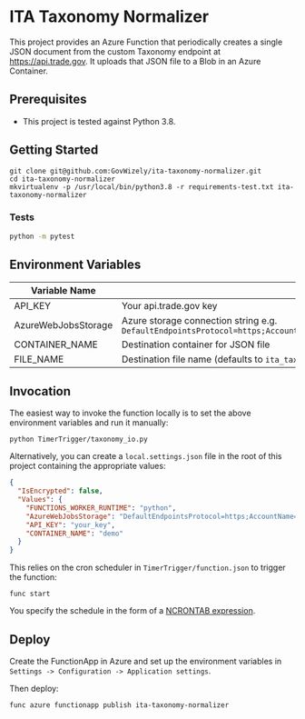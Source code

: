 # ITA Taxonomy Normalizer

This project provides an Azure Function that periodically creates a single JSON document from the custom Taxonomy endpoint at https://api.trade.gov. It uploads that JSON file to a Blob in an Azure Container.

## Prerequisites

- This project is tested against Python 3.8.

## Getting Started

	git clone git@github.com:GovWizely/ita-taxonomy-normalizer.git
	cd ita-taxonomy-normalizer
	mkvirtualenv -p /usr/local/bin/python3.8 -r requirements-test.txt ita-taxonomy-normalizer

### Tests

```bash
python -m pytest
```

## Environment Variables

Variable Name | Description
------------ | -------------
API_KEY | Your api.trade.gov key
AzureWebJobsStorage | Azure storage connection string e.g. `DefaultEndpointsProtocol=https;AccountName=foo;AccountKey=mykey==;EndpointSuffix=core.windows.net` 
CONTAINER_NAME | Destination container for JSON file
FILE_NAME | Destination file name (defaults to `ita_taxonomy_labels.json`)

## Invocation

The easiest way to invoke the function locally is to set the above environment variables and run it manually:

	python TimerTrigger/taxonomy_io.py
	
Alternatively, you can create a `local.settings.json` file in the root of this project containing the appropriate values:

```json
{
  "IsEncrypted": false,
  "Values": {
    "FUNCTIONS_WORKER_RUNTIME": "python",
    "AzureWebJobsStorage": "DefaultEndpointsProtocol=https;AccountName=foo;AccountKey=mykey==;EndpointSuffix=core.windows.net",
    "API_KEY": "your_key",
    "CONTAINER_NAME": "demo"
  }
}
```

This relies on the cron scheduler in `TimerTrigger/function.json` to trigger the function:

    func start

You specify the schedule in the form of a [NCRONTAB expression](https://docs.microsoft.com/en-us/azure/azure-functions/functions-bindings-timer?tabs=python#ncrontab-expressions). 
 
## Deploy

Create the FunctionApp in Azure and set up the environment variables in `Settings -> Configuration -> Application settings`.
    
Then deploy:

	func azure functionapp publish ita-taxonomy-normalizer
